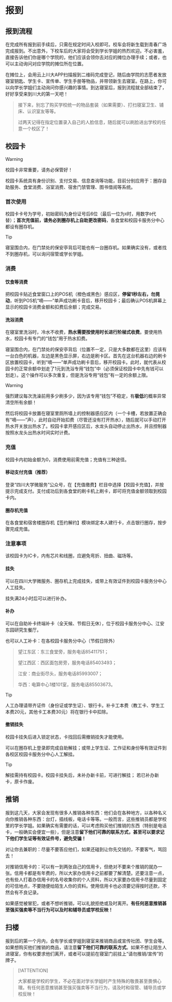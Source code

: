 # 报到

## 报到流程

在完成所有报到前手续后，只需在规定时间入校即可。校车会将新生载到青春广场完成报到。不出意外，下校车后的大家将会受到学长学姐的热烈欢迎。不必害羞，直接告诉他们你是哪个学院的，他们应该会领你去对应的摊位办理手续；或者，也可以主动询问对应学院的摊位所在位置。

在摊位上，会用云上川大APP扫描报到二维码完成登记，随后由学院的志愿者发放寝室钥匙、学生卡、宣传单、学生手册等物品，并带领新生去寝室。在路上，你可以向学长学姐们主动询问你感兴趣的事情。到达寝室后，报到流程就全部结束了，好好享受来到川大的第一天吧！

> 接下来，别忘了购买学校统一的物品套装（如果需要）、打扫寝室卫生、铺床、认识室友等等。
>
> 过两天记得在指定位置录入自己的人脸信息，随后就可以刷脸进出学校的任意一个校区了！

## 校园卡

> [!WARNING]
>
> 校园卡非常重要，请务必保管好！

校园卡系统具有身份识别、支付交易、信息查询等功能，目前分别应用于：圈存自助服务、食堂消费、浴室消费、宿舍门禁管理、图书借阅等系统。

### 首次使用

校园卡卡号为学号，初始密码为身份证号后6位（最后一位为`X`时，用数字`0`代替）；**首次充值前，请务必到圈存机上自助更改密码**，各食堂和校园卡服务分中心都设有圈存机。

> [!TIP]
>
> 寝室围合内，在门禁处的保安亭背后可能也有一台圈存机。如果确实没有，或者找不到圈存机，可以询问宿管或学长学姐。

### 消费

#### 饮食等消费

把校园卡贴近食堂窗口上的POS机（橙色或黑色）感应区，**停留1秒左右，勿晃动**，听到POS机“嘀——”单声成功刷卡音后，移开校园卡；最后确认POS机屏幕上显示的校园卡消费金额和扣费后余额；完成交易。

#### 洗浴消费

在寝室里洗浴时，冷水不收费，**热水需要按使用时长进行阶梯式收费**。要使用热水，校园卡有专门的“钱包”用于热水扣费。

寝室围合内，在门禁处的保安亭背后（位置不一定，只是大多数都在这里）应该有一台白色的机器，左边是黑色显示屏，右边是刷卡区。首先在这台机器右边的刷卡区放置校园卡，听到“嘀——”单声成功刷卡音后，移开校园卡。此时，就代表从校园卡的正常余额中划走了1元到洗浴专用“钱包”中（必须保证校园卡中先有钱可以划走）。这个操作可以多次重复，但是洗浴专用“钱包”有一定的余额上限。

> [!WARNING]
>
> 强烈建议每次洗澡前用多少刷多少，因为该专用“钱包”不稳定，有**极低**的概率异常清空所有余额！

然后将校园卡放置在寝室里厕所墙上的控制器感应区内（一个卡槽，若放置正确会有“嘀——”声），此时自动开始扣费（尽管还没有打开热水），随后就可以手动打开热水开关放出热水了。校园卡拿开感应区后，水龙头自动停止出热水，并且控制器按照水龙头出热水时间实时计费。

### 充值

校园卡内初始金额为0，消费使用前需充值；充值有三种途径。

#### 移动支付充值（推荐）

登录“四川大学微服务”公众号，在【充值缴费】栏目中选择【校园卡充值】，并按提示完成支付。支付成功后到各食堂的刷卡机上刷卡，即可将充值金额领取到校园卡内。

#### 圈存机充值

在各食堂和宿舍楼圈存机【签约解约】模块绑定本人建行卡，点击银行圈存，按步骤完成充值。

### 注意事项

该校园卡为IC卡，内有芯片和线圈，应避免弯折、扭曲、磁场等。

#### 挂失

可以在四川大学微服务、圈存机上完成挂失，或带上有效证件到校园卡服务分中心人工挂失。

挂失满24小时后可以进行补办。

#### 补办

可以在自助补卡终端补卡（全天候、节假日无休），位于校园卡服务分中心、江安东园研究生餐厅。

也可以人工补卡：在各校园卡服务分中心（节假日除外）

> 望江东区：东三食堂旁，服务电话85411751；
>
> 望江西区：西区面包房旁，服务电话85403493；
>
> 江安：商业街尽头，服务电话85993007；
>
> 华西：电算中心1楼101室，服务电话85503673。

> [!TIP]
>
> 人工办理请带齐证件（身份证或学生证）、银行卡。补卡工本费（教工卡、学生工本费20元，其他卡工本费30元）将在银行卡中扣除。

#### 撤销挂失

校园卡挂失后进入锁定状态，卡找回后需撤销挂失才能使用。

可以在圈存机上登录即完成自助解挂；或带上学生证、工作证和身份等有效证件到各校区校园卡服务分中心人工解挂。

> [!TIP]
>
> 解挂需持有校园卡。校园卡挂失后，未补办新卡前，可进行解挂； 若已补办新卡，原卡作废。

## 推销

报到这几天，大家会发现有很多人推销各种东西：他们会在各种地方，以各种名义向你推销各种东西：台灯，插线板，电话卡等等。一般而言，这些推销员都是学校里的学长学姐。如果确实有需要的话，可以考虑购买他们推销的东西（特别是电话卡，一般确实会便宜一些），但是注意**留下他们可靠的联系方式，甚至可以要求记下他们学生证等有效证件号，避免受骗！**

对让你去兼职的：尽量不要答应他们，如果还碰到让你先交钱的，不要客气，骂回去！

对推销信用卡的：可以有一到两张自己的信用卡，但绝对不要来个推销的就办一张。信用卡都是有年费的，所以大家办信用卡之前都要了解清楚。还要注意一点，也有些人打着办信用卡的名号收集你的个人资料，所以大家要办信用卡尽量到固定的可信地点，不要随便给陌生人你的资料。使用信用卡也必须要记得按时还款，不然会有不良记录。

如果感觉被冒犯，或者不想听推销，可以礼貌拒绝或及时离开。**有任何恶意推销甚至强买强卖等不当行为可以及时和辅导员或学校反映！**

## 扫楼

报到后的第一个月内，会有学长或学姐到寝室来推销商品或宣传社团、学生会等。如果想购买他们推销的商品，请注意**留下他们可靠的联系方式**。如果不想让陌生人进寝室，你有权要求他们离开，或者可以提前在寝室门前挂上“请勿推销/宣传”的牌子。

> [!ATTENTION]
>
> 大家都是学校的学生，不必在面对学长学姐时产生特殊的敬畏甚至畏惧心理。有任何恶意推销甚至强买强卖等不当行为，请及时和宿管、辅导员或学校反映！